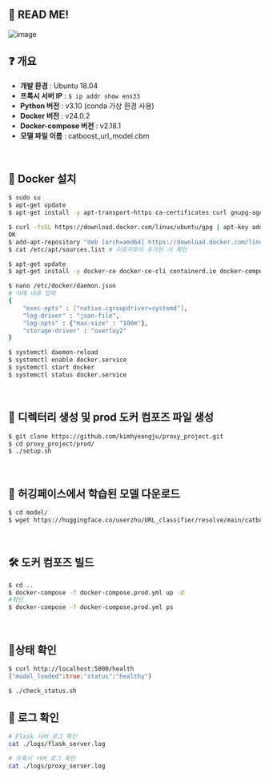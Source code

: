 ## 🙌 READ ME!
![image](https://github.com/user-attachments/assets/783ff7c0-aaa5-41f4-ba4b-2cf9b7b4243d)
<br>

## ❓ 개요  
- **개발 환경** :   Ubuntu 18.04
- **프록시 서버 IP** : `$ ip addr show ens33`
- **Python 버전** : v3.10 (conda 가상 환경 사용)
- **Docker 버전** : v24.0.2
- **Docker-compose 버전** : v2.18.1
- **모델 파일 이름** : catboost_url_model.cbm
<br>

## 🐳 Docker 설치 
```bash
$ sudo su
$ apt-get update
$ apt-get install -y apt-transport-https ca-certificates curl gnupg-agent software-properties-common

$ curl -fsSL https://download.docker.com/linux/ubuntu/gpg | apt-key add -
OK
$ add-apt-repository "deb [arch=amd64] https://download.docker.com/linux/ubuntu $(lsb_release -cs) stable"
$ cat /etc/apt/sources.list # 리포지토리 추가된 거 확인

$ apt-get update
$ apt-get install -y docker-ce docker-ce-cli containerd.io docker-compose

$ nano /etc/docker/daemon.json
# 아래 내용 입력
{
    "exec-opts" : ["native.cgroupdriver=systemd"],
    "log-driver" : "json-file",
    "log-opts" : {"max-size" : "100m"},
    "storage-driver" : "overlay2"
}

$ systemctl daemon-reload
$ systemctl enable docker.service
$ systemctl start docker
$ systemctl status docker.service
```
<br>

## 📂 디렉터리 생성 및 prod 도커 컴포즈 파일 생성
```bash
$ git clone https://github.com/kimhyeongju/proxy_project.git
$ cd proxy_project/prod/
$ ./setup.sh
```
<br>

## 🤗 허깅페이스에서 학습된 모델 다운로드
```bash
$ cd model/
$ wget https://huggingface.co/userzhu/URL_classifier/resolve/main/catboost_url_model.cbm
```
<br>

## 🛠 도커 컴포즈 빌드
```bash
$ cd ..
$ docker-compose -f docker-compose.prod.yml up -d
#확인
$ docker-compose -f docker-compose.prod.yml ps
```
<br>

## 🔎상태 확인
```bash
$ curl http://localhost:5000/health
{"model_loaded":true,"status":"healthy"}

$ ./check_status.sh
```

## 📃 로그 확인
```bash
# Flask 서버 로그 확인
cat ./logs/flask_server.log

# 프록시 서버 로그 확인
cat ./logs/proxy_server.log
```


